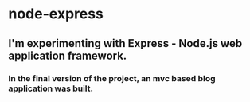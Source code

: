 # node-express

## I'm experimenting with Express - Node.js web application framework.
### In the final version of the project, an mvc based blog application was built.
